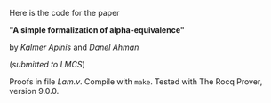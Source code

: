 Here is the code for the paper

**"A simple formalization of alpha-equivalence"**

by *Kalmer Apinis* and *Danel Ahman*

(*submitted to LMCS*)


Proofs in file *Lam.v*. Compile with `make`.
Tested with The Rocq Prover, version 9.0.0.